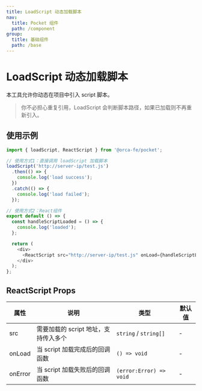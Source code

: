 ```yaml
---
title: LoadScript 动态加载脚本
nav:
  title: Pocket 组件
  path: /component
group:
  title: 基础组件
  path: /base
---
```


# LoadScript 动态加载脚本

本工具允许你动态在项目中引入 script 脚本。

> 你不必担心重复引用，LoadScript 会判断脚本路径，如果已加载则不再重新引入。

## 使用示例

```typescript jsx
import { loadScript, ReactScript } from '@orca-fe/pocket';

// 使用方式1：直接调用 loadScript 加载脚本
loadScript('http://server-ip/test.js')
  .then(() => {
    console.log('load success');
  })
  .catch(() => {
    console.log('load failed');
  });

// 使用方式2：React组件
export default () => {
  const handleScriptLoaded = () => {
    console.log('loaded');
  };

  return (
    <div>
      <ReactScript src="http://server-ip/test.js" onLoad={handleScriptLoaded} />
    </div>
  );
};
```

## ReactScript Props

| 属性    | 说明                                 | 类型                    | 默认值 |
| ------- | ------------------------------------ | ----------------------- | ------ |
| src     | 需要加载的 script 地址，支持传入多个 | `string` / `string[]`   | -      |
| onLoad  | 当 script 加载完成后的回调函数       | `() => void`            | -      |
| onError | 当 script 加载失败后的回调函数       | `(error:Error) => void` | -      |
